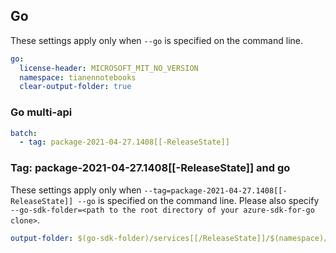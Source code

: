 ## Go

These settings apply only when `--go` is specified on the command line.

```yaml $(go)
go:
  license-header: MICROSOFT_MIT_NO_VERSION
  namespace: tianennotebooks
  clear-output-folder: true
```

### Go multi-api

``` yaml $(go) && $(multiapi)
batch:
  - tag: package-2021-04-27.1408[[-ReleaseState]]
```

### Tag: package-2021-04-27.1408[[-ReleaseState]] and go

These settings apply only when `--tag=package-2021-04-27.1408[[-ReleaseState]] --go` is specified on the command line.
Please also specify `--go-sdk-folder=<path to the root directory of your azure-sdk-for-go clone>`.

```yaml $(tag) == 'package-2021-04-27.1408[[-ReleaseState]]' && $(go)
output-folder: $(go-sdk-folder)/services[[/ReleaseState]]/$(namespace)/mgmt/2021-04-27.1408/$(namespace)
```
